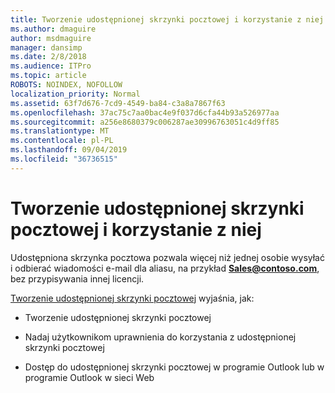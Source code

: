 ```yaml
---
title: Tworzenie udostępnionej skrzynki pocztowej i korzystanie z niej
ms.author: dmaguire
author: msdmaguire
manager: dansimp
ms.date: 2/8/2018
ms.audience: ITPro
ms.topic: article
ROBOTS: NOINDEX, NOFOLLOW
localization_priority: Normal
ms.assetid: 63f7d676-7cd9-4549-ba84-c3a8a7867f63
ms.openlocfilehash: 37ac75c7aa0bac4e9f037d6cfa44b93a526977aa
ms.sourcegitcommit: a256e8680379c006287ae30996763051c4d9ff85
ms.translationtype: MT
ms.contentlocale: pl-PL
ms.lasthandoff: 09/04/2019
ms.locfileid: "36736515"
---
```

# <a name="create-and-use-a-shared-mailbox"></a>Tworzenie udostępnionej skrzynki pocztowej i korzystanie z niej

Udostępniona skrzynka pocztowa pozwala więcej niż jednej osobie wysyłać i odbierać wiadomości e-mail dla aliasu, na przykład **Sales@contoso.com**, bez przypisywania innej licencji.
  
[Tworzenie udostępnionej skrzynki pocztowej](https://docs.microsoft.com/office365/admin/email/create-a-shared-mailbox) wyjaśnia, jak: 
  
- Tworzenie udostępnionej skrzynki pocztowej
    
- Nadaj użytkownikom uprawnienia do korzystania z udostępnionej skrzynki pocztowej
    
- Dostęp do udostępnionej skrzynki pocztowej w programie Outlook lub w programie Outlook w sieci Web
    

